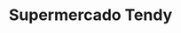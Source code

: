 ---
title: "Supermercado Tendy"
url: /ciudad-autonoma-de-buenos-aires/supermercado-tendy-avenida-san-juan/
shop: supermercado
---